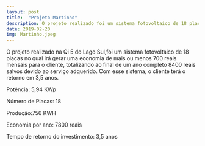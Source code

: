 ```yaml
---
layout: post
title:  "Projeto Martinho"
description: O projeto realizado foi um sistema fotovoltaico de 18 placas no  [...]
date: 2019-02-20
img: Martinho.jpeg
---
```


O projeto realizado na Qi 5 do Lago Sul,foi um sistema fotovoltaico de 18 placas no qual irá gerar uma economia de mais ou menos 700 reais mensais para o cliente, totalizando ao final de um ano completo 8400 reais salvos devido ao serviço adquerido. Com esse sistema, o cliente terá o retorno em 3,5 anos. 

Potência: 5,94 KWp

Número de Placas: 18

Produção:756 KWH

Economia por ano: 7800 reais

Tempo de retorno do investimento: 3,5 anos
